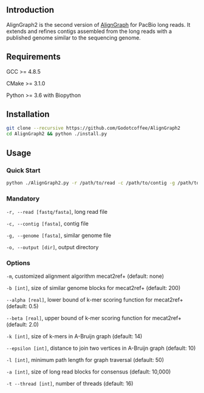 ## Introduction

AlignGraph2 is the second version of [AlignGraph][aligngraph] for PacBio long reads. It extends and refines contigs assembled from  the long reads with a published genome similar to the sequencing genome.

## Requirements

GCC >= 4.8.5

CMake >= 3.1.0

Python >= 3.6 with Biopython

## Installation

```sh
git clone --recursive https://github.com/Godotcoffee/AlignGraph2
cd AlignGraph2 && python ./install.py
```

## Usage

### Quick Start

```sh
python ./AlignGraph2.py -r /path/to/read -c /path/to/contig -g /path/to/reference -o /path/to/output
```

### Mandatory
`-r, --read [fastq/fasta]`, long read file

`-c, --contig [fasta]`, contig file

`-g, --genome [fasta]`, similar genome file

`-o, --output [dir]`, output directory

### Options

`-m`, customized alignment algorithm mecat2ref+ (default: none)

`-b [int]`, size of similar genome blocks for mecat2ref+ (default: 200)

`--alpha [real]`, lower bound of k-mer scoring function for mecat2ref+ (default: 0.5)

`--beta [real]`, upper bound of k-mer scoring function for mecat2ref+ (default: 2.0)

`-k [int]`, size of k-mers in A-Bruijn graph (default: 14)

`--epsilon [int]`, distance to join two vertices in A-Bruijn graph (default: 10)

`-l [int]`, minimum path length for graph traversal (default: 50)

`-a [int]`, size of long read blocks for consensus (default: 10,000)

`-t --thread [int]`, number of threads (default: 16)

[aligngraph]: https://github.com/baoe/AlignGraph
